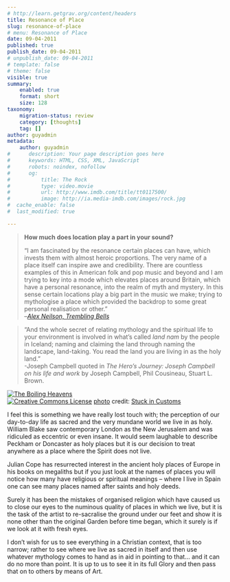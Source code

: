 ```yaml
---
# http://learn.getgrav.org/content/headers
title: Resonance of Place
slug: resonance-of-place
# menu: Resonance of Place
date: 09-04-2011
published: true
publish_date: 09-04-2011
# unpublish_date: 09-04-2011
# template: false
# theme: false
visible: true
summary:
    enabled: true
    format: short
    size: 128
taxonomy:
    migration-status: review
    category: [thoughts]
    tag: []
author: guyadmin
metadata:
    author: guyadmin
#      description: Your page description goes here
#      keywords: HTML, CSS, XML, JavaScript
#      robots: noindex, nofollow
#      og:
#          title: The Rock
#          type: video.movie
#          url: http://www.imdb.com/title/tt0117500/
#          image: http://ia.media-imdb.com/images/rock.jpg
#  cache_enable: false
#  last_modified: true

---
```


> **How much does location play a part in your sound?**
> 
> “I am fascinated by the resonance certain places can have, which invests them with almost heroic proportions. The very name of a place itself can inspire awe and credibility. There are countless examples of this in American folk and pop music and beyond and I am trying to key into a mode which elevates places around Britain, which have a personal resonance, into the realm of myth and mystery. In this sense certain locations play a big part in the music we make; trying to mythologise a place which provided the backdrop to some great personal realisation or other.”  
>  –*[Alex Neilson, Trembling Bells](http://www.theskinny.co.uk/music/interviews/trembling-bells-alex-neilson-i-d-probably-be-a-professional-footballer-if-it-wasn-t-for-trout-mask-replica)*

> “And the whole secret of relating mythology and the spiritual life to your environment is involved in what’s called *land nam* by the people in Iceland; naming and claiming the land through naming the landscape, land-taking. You read the land you are living in as the holy land.”  
>  -Joseph Campbell quoted in *The Hero’s Journey: Joseph Campbell on his life and work* by Joseph Campbell, Phil Cousineau, Stuart L. Brown.

[![The Boiling Heavens](http://farm5.static.flickr.com/4095/4756877092_507b927861_m.jpg)](http://www.flickr.com/photos/95572727@N00/4756877092/ "The Boiling Heavens")  
[![Creative Commons License](http://guyjames.com/wp-content/plugins/photo-dropper/images/cc.png)](http://creativecommons.org/licenses/by-nc-sa/2.0/ "Attribution-NonCommercial-ShareAlike License") [photo](http://www.photodropper.com/photos/) credit: [Stuck in Customs](http://www.flickr.com/photos/95572727@N00/4756877092/ "Stuck in Customs")

I feel this is something we have really lost touch with; the perception of our day-to-day life as sacred and the very mundane world we live in as holy. William Blake saw contemporary London as the New Jerusalem and was ridiculed as eccentric or even insane. It would seem laughable to describe Peckham or Doncaster as holy places but it is our decision to treat anywhere as a place where the Spirit does not live.

Julian Cope has resurrected interest in the ancient holy places of Europe in his books on megaliths but if you just look at the names of places you will notice how many have religious or spiritual meanings – where I live in Spain one can see many places named after saints and holy deeds.

Surely it has been the mistakes of organised religion which have caused us to close our eyes to the numinous quality of places in which we live, but it is the task of the artist to re-sacralise the ground under our feet and show it is none other than the original Garden before time began, which it surely is if we look at it with fresh eyes.

I don’t wish for us to see everything in a Christian context, that is too narrow; rather to see where we live as sacred in itself and then use whatever mythology comes to hand as in aid in pointing to that… and it can do no more than point. It is up to us to see it in its full Glory and then pass that on to others by means of Art.